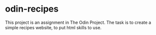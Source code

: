 # odin-recipes

This project is an assignment in The Odin Project. The task is to create a simple recipes website, to put html skills to use.
